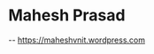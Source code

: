 # Mahesh Prasad

-- <a href="https://maheshvnit.wordpress.com">https://maheshvnit.wordpress.com</a>

